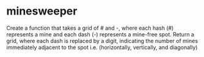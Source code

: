 # minesweeper
Create a function that takes a grid of # and -, where each hash (#) represents a mine and each dash (-) represents a mine-free spot. Return a grid, where each dash is replaced by a digit, indicating the number of mines immediately adjacent to the spot i.e. (horizontally, vertically, and diagonally)
